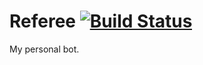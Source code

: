 Referee [![Build Status](https://secure.travis-ci.org/davout/referee.png?branch=master)](http://travis-ci.org/Paymium/fix-protocol) 
=

My personal bot.
